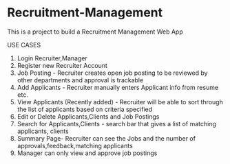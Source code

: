 # Recruitment-Management

This is a project to build a Recruitment Management Web App

USE CASES
1. Login Recruiter,Manager
2. Register new Recruiter Account 
3. Job Posting - Recruiter creates open job posting to be reviewed by other departments and approval is trackable
4. Add Applicants - Recruiter manually enters Applicant info from resume etc.
5. View Applicants (Recently added) - Recruiter will be able to sort through the list of applicants based on criteria specified
6. Edit or Delete Applicants,Clients and Job Postings
7. Search for Applicants,Clients - search bar that gives a list of matching applicants, clients
8. Summary Page- Recruiter can see the Jobs and the number of approvals,feedback,matching applicants
9. Manager can only view and approve job postings

